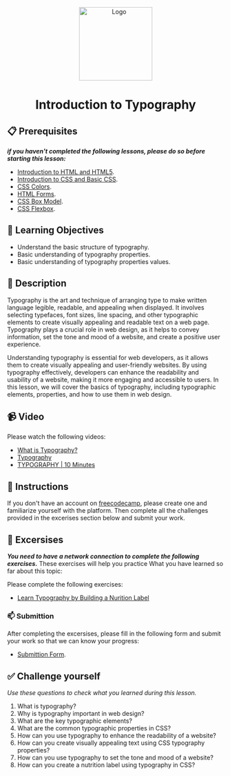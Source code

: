 <div align="center">
    <img src="../images/typography.png" alt="Logo" height="170" align="center">
    <h1 align="center">Introduction to Typography</h1>
</div>

## 📋 Prerequisites
_**if you haven't completed the following lessons, please do so before starting this lesson:**_
- [Introduction to HTML and HTML5](./02_introduction-to-html-and-html5.md).
- [Introduction to CSS and Basic CSS](./03_introduction-to-css-and-basic-css.md).
- [CSS Colors](./04_css-colors.md).
- [HTML Forms](./05_html-forms.md).
- [CSS Box Model](./06_css-box-model.md).
- [CSS Flexbox](./07_css-flexbox.md).

## 🎯 Learning Objectives
- Understand the basic structure of typography.
- Basic understanding of typography properties.
- Basic understanding of typography properties values.

## 📝 Description
Typography is the art and technique of arranging type to make written language legible, readable, and appealing when displayed. It involves selecting typefaces, font sizes, line spacing, and other typographic elements to create visually appealing and readable text on a web page. Typography plays a crucial role in web design, as it helps to convey information, set the tone and mood of a website, and create a positive user experience.

Understanding typography is essential for web developers, as it allows them to create visually appealing and user-friendly websites. By using typography effectively, developers can enhance the readability and usability of a website, making it more engaging and accessible to users. In this lesson, we will cover the basics of typography, including typographic elements, properties, and how to use them in web design.

## 📹 Video
Please watch the following videos:
- [What is Typography?](../videos/typography/What%20Is%20Typography_.mp4)
- [Typography](../videos/typography/y2mate.com%20-%20Typography%20With%20CSS_1080p.mp4)
- [TYPOGRAPHY | 10 Minutes](../videos/typography/y2mate.com%20-%20TYPOGRAPHY%20%20Everything%20I%20know%20about%20Type%20in%2010%20Minutes_1080p.mp4)


## 🔧 Instructions
If you don't have an account on [freecodecamp](https://www.freecodecamp.org), please create one and familiarize yourself with the platform.
Then complete all the challenges provided in the excerises section below and submit your work.

## 🚀 Excersises
_**You need to have a network connection to complete the following exercises.**_
These exercises will help you practice What you have learned so far about this topic:

Please complete the following exercises:
- [Learn Typography by Building a Nurition Label](https://www.freecodecamp.org/learn/2022/responsive-web-design/learn-typography-by-building-a-nutrition-label/step-1)

### 📫 Submittion
After completing the excersises, please fill in the following form and submit your work so that we can know your progress:
- [Submittion Form](https://airtable.com/shrTKszJIyALWIPnb).

## ✅ Challenge yourself
_Use these questions to check what you learned during this lesson._

1. What is typography?
2. Why is typography important in web design?
3. What are the key typographic elements?
4. What are the common typographic properties in CSS?
5. How can you use typography to enhance the readability of a website?
6. How can you create visually appealing text using CSS typography properties?
7. How can you use typography to set the tone and mood of a website?
8. How can you create a nutrition label using typography in CSS?